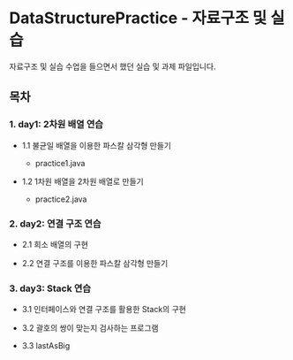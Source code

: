 # DataStructurePractice - 자료구조 및 실습

자료구조 및 실습 수업을 들으면서 했던 실습 및 과제 파일입니다.

## 목차

### 1. day1: 2차원 배열 연습

- 1.1 불균일 배열을 이용한 파스칼 삼각형 만들기

    - practice1.java

- 1.2 1차원 배열을 2차원 배열로 만들기

    - practice2.java

### 2. day2: 연결 구조 연습

- 2.1 희소 배열의 구현

- 2.2 연결 구조를 이용한 파스칼 삼각형 만들기

### 3. day3: Stack 연습

- 3.1 인터페이스와 연결 구조를 활용한 Stack의 구현

- 3.2 괄호의 쌍이 맞는지 검사하는 프로그램

- 3.3 lastAsBig